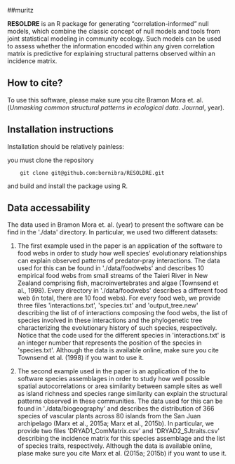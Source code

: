 ##muritz

**RESOLDRE** is an R package for generating “correlation-informed” null models, which combine the classic concept of null models and tools from joint statistical modeling in community ecology. Such models can be used to assess whether the information encoded within any given correlation matrix is predictive for explaining structural patterns observed within an incidence matrix.


## How to cite?
To use this software, please make sure you cite Bramon Mora et. al. (*Unmasking common structural patterns in ecological data. Journal*, year).

## Installation instructions

Installation should be relatively painless:

you must clone the repository

		git clone git@github.com:bernibra/RESOLDRE.git

and build and install the package using R.


## Data accessability

The data used in Bramon Mora et. al. (year) to present the software can be find in the './data' directory. In particular, we used two different datasets:

1. The first example used in the paper is an application of the software to food webs in order to study how well species' evolutionary relationships can explain observed patterns of predator-pray interactions. The data used for this can be found in './data/foodwebs' and describes 10 empirical food webs from small streams of the Taieri River in New Zealand comprising fish, macroinvertebrates and algae (Townsend et al., 1998). Every directory in './data/foodwebs' describes a different food web (in total, there are 10 food webs). For every food web, we provide three files 'interactions.txt', 'species.txt' and 'output_tree.new' describing the list of of interactions composing the food webs, the list of species involved in these interactions and the phylogenetic tree characterizing the evolutionary history of such species, respectively. Notice that the code used for the different species in 'interactions.txt' is an integer number that represents the position of the species in 'species.txt'. Although the data is available online, make sure you cite Townsend et al. (1998) if you want to use it.

1. The second example used in the paper is an application of the to software species assemblages in order to study how well possible spatial autocorrelations or area similarity between sample sites as well as island richness and species range similarity can explain the structural patterns observed in these communities. The data used for this can be found in './data/biogeography' and describes the distribution of 366 species of vascular plants across 80 islands from the San Juan archipelago (Marx et al., 2015a; Marx et al., 2015b). In particular, we provide two files 'DRYAD1\_ComMatrix.csv' and 'DRYAD2\_SJtraits.csv' describing the incidence matrix for this species assemblage and the list of species traits, respectively.  Although the data is available online, plase make sure you cite Marx et al. (2015a; 2015b) if you want to use it.
